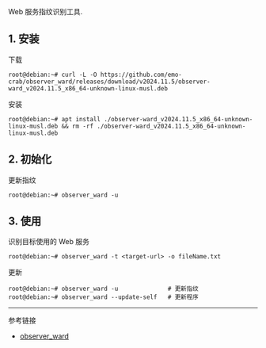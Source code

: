 Web 服务指纹识别工具.

## 1. 安装

下载

```shell
root@debian:~# curl -L -O https://github.com/emo-crab/observer_ward/releases/download/v2024.11.5/observer-ward_v2024.11.5_x86_64-unknown-linux-musl.deb
```

安装

```shell
root@debian:~# apt install ./observer-ward_v2024.11.5_x86_64-unknown-linux-musl.deb && rm -rf ./observer-ward_v2024.11.5_x86_64-unknown-linux-musl.deb
```

## 2. 初始化

更新指纹

```shell
root@debian:~# observer_ward -u
```

## 3. 使用

识别目标使用的 Web 服务

```shell
root@debian:~# observer_ward -t <target-url> -o fileName.txt
```

更新

```shell
root@debian:~# observer_ward -u              # 更新指纹
root@debian:~# observer_ward --update-self   # 更新程序
```

---

参考链接

- [observer_ward](https://github.com/emo-crab/observer_ward)